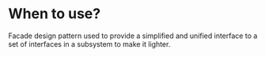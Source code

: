 # When to use?
Facade design pattern used to provide a simplified and unified interface to a set of interfaces in a subsystem to make it lighter.

